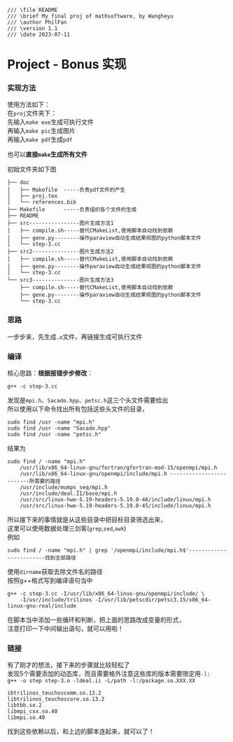 ```
/// \file README
/// \brief My final proj of mathsoftware, by Wangheyu
/// \author PhilFan
/// \version 1.1
/// \date 2023-07-11
```
# Project - Bonus 实现
### 实现方法
使用方法如下：</br>
在`proj`文件夹下：</br>
先输入`make exe`生成可执行文件</br>
再输入`make pic`生成图片</br>
再输入`make pdf`生成`pdf`</br>

也可以**直接`make`生成所有文件**</br>

初始文件夹如下图
```
├── doc
│   ├── Makefile  -----负责pdf文件的产生
│   ├── proj.tex
│   └── references.bib
├── Makefile      -----负责组织各个文件的生成
├── README
├── src----------------图片生成方法1
│   ├── compile.sh-----替代CMakeList,使用脚本自动找到依赖
│   ├── gene.py--------操作paraview自动生成结果视图的python脚本文件
│   └── step-3.cc
├── src2---------------图片生成方法2
│   ├── compile.sh-----替代CMakeList,使用脚本自动找到依赖
│   ├── gene.py--------操作paraview自动生成结果视图的python脚本文件
│   └── step-3.cc
└── src3---------------图片生成方法3
    ├── compile.sh-----替代CMakeList,使用脚本自动找到依赖
    ├── gene.py--------操作paraview自动生成结果视图的python脚本文件
    └── step-3.cc
```


### 思路
一步步来，先生成`.o`文件，再链接生成可执行文件</br>
### 编译
核心思路：**根据报错步步修改**：</br>
```
g++ -c step-3.cc
```
发现是`mpi.h`、`Sacado.hpp`、`petsc.h`这三个头文件需要给出</br>
所以使用以下命令找出所有包括这些头文件的目录，</br>
```
sudo find /usr -name "mpi.h"
sudo find /usr -name "Sacado.hpp"
sudo find /usr -name "petsc.h"
```
结果为</br>
```
sudo find / -name "mpi.h"
	/usr/lib/x86_64-linux-gnu/fortran/gfortran-mod-15/openmpi/mpi.h
	/usr/lib/x86_64-linux-gnu/openmpi/include/mpi.h -------------------------所需要的路径
	/usr/include/mumps_seq/mpi.h
	/usr/include/deal.II/base/mpi.h
	/usr/src/linux-hwe-5.19-headers-5.19.0-46/include/linux/mpi.h
	/usr/src/linux-hwe-5.19-headers-5.19.0-45/include/linux/mpi.h
```
所以接下来的事情就是从这些目录中把目标目录筛选出来，</br>
这里可以使用数据处理三剑客(`grep`,`sed`,`awk`)</br>
例如</br>
```
sudo find / -name "mpi.h" | grep '/openmpi/include/mpi.h$'------------------------找到全部路径
```
使用`dirname`获取去除文件名的路径</br>
按照g++格式写到编译语句当中</br>
```
g++ -c step-3.cc -I/usr/lib/x86_64-linux-gnu/openmpi/include/ \
	-I/usr/include/trilinos -I/usr/lib/petscdir/petsc3.15/x86_64-linux-gnu-real/include
```
在脚本当中添加一些循环和判断，把上面的思路改成变量的形式，</br>
注意打印一下中间输出语句，就可以用啦！</br>

### 链接
有了刚才的想法，接下来的步骤就比较轻松了</br>
发现5个需要添加的动态库，而且需要格外注意这些库的版本需要限定用`-l:` </br>
`g++ -o step step-3.o -ldeal.ii -L/path -l:/package.so.XXX.XX`</br>
```
ibtrilinos_teuchoscomm.so.13.2
libtrilinos_teuchoscore.so.13.2
libtbb.so.2
libmpi_cxx.so.40
libmpi.so.40
```
找到这些依赖以后，和上边的脚本连起来，就可以了！</br>


